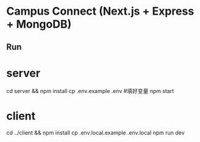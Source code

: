 # Campus Connect (Next.js + Express + MongoDB)

## Run
# server
cd server && npm install
cp .env.example .env  #填好变量
npm start

# client
cd ../client && npm install
cp .env.local.example .env.local
npm run dev
